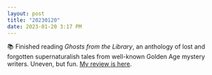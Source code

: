 ```yaml
---
layout: post
title: "20230120"
date: 2023-01-20 3:17 PM
---
```


📚 Finished reading *Ghosts from the Library*, an anthology of lost and forgotten supernaturalish tales from well-known Golden Age mystery writers. Uneven, but fun. [My review is here](https://multoghost.wordpress.com/2023/01/20/reading-ghosts-in-the-library/).